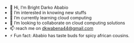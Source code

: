 - 👋 Hi, I’m Bright Darko Ababio
- 👀 I’m interested in knowing new stuffs
- 🌱 I’m currently learning cloud computing
- 💞️ I’m looking to collaborate on cloud computing solutions
- 📫 reach me on dkwabena44@gmail.com 
- ⚡ Fun fact: Ababio has taste buds for spicy african cousins.

<!---
kwbna-ababi/kwbna-ababi is a ✨ special ✨ repository because its `README.md` (this file) appears on your GitHub profile.
You can click the Preview link to take a look at your changes.
--->
